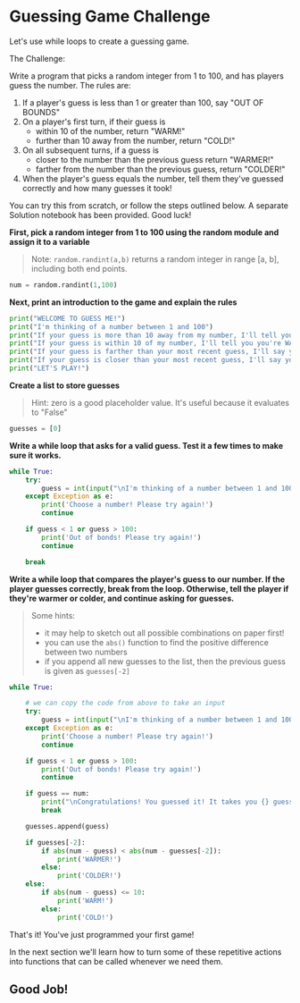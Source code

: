 # Guessing Game Challenge
Let's use while loops to create a guessing game.

The Challenge:

Write a program that picks a random integer from 1 to 100, and has players guess the number. The rules are:

1. If a player's guess is less than 1 or greater than 100, say "OUT OF BOUNDS"
2. On a player's first turn, if their guess is
   - within 10 of the number, return "WARM!"
   - further than 10 away from the number, return "COLD!"
3. On all subsequent turns, if a guess is
   - closer to the number than the previous guess return "WARMER!"
   - farther from the number than the previous guess, return "COLDER!"
4. When the player's guess equals the number, tell them they've guessed correctly and how many guesses it took!

You can try this from scratch, or follow the steps outlined below. A separate Solution notebook has been provided. Good luck!

**First, pick a random integer from 1 to 100 using the random module and assign it to a variable**
> Note: `random.randint(a,b)` returns a random integer in range [a, b], including both end points.
```py
num = random.randint(1,100)
```

**Next, print an introduction to the game and explain the rules**
```py
print("WELCOME TO GUESS ME!")
print("I'm thinking of a number between 1 and 100")
print("If your guess is more than 10 away from my number, I'll tell you you're COLD")
print("If your guess is within 10 of my number, I'll tell you you're WARM")
print("If your guess is farther than your most recent guess, I'll say you're getting COLDER")
print("If your guess is closer than your most recent guess, I'll say you're getting WARMER")
print("LET'S PLAY!")
```

**Create a list to store guesses**
> Hint: zero is a good placeholder value. It's useful because it evaluates to "False"
```py
guesses = [0]
```
**Write a while loop that asks for a valid guess. Test it a few times to make sure it works.**
```py
while True:
	try:
		guess = int(input("\nI'm thinking of a number between 1 and 100.\n  What is your guess? "))
	except Exception as e:
		print('Choose a number! Please try again!')
		continue

	if guess < 1 or guess > 100:
		print('Out of bonds! Please try again!')
		continue

	break
```
**Write a while loop that compares the player's guess to our number. If the player guesses correctly, break from the loop. Otherwise, tell the player if they're warmer or colder, and continue asking for guesses.**
> Some hints:
> - it may help to sketch out all possible combinations on paper first!
> - you can use the `abs()` function to find the positive difference between two numbers
> - if you append all new guesses to the list, then the previous guess is given as `guesses[-2]`
```py
while True:

	# we can copy the code from above to take an input
	try:
		guess = int(input("\nI'm thinking of a number between 1 and 100.\n  What is your guess? "))
	except Exception as e:
		print('Choose a number! Please try again!')
		continue

	if guess < 1 or guess > 100:
		print('Out of bonds! Please try again!')
		continue

	if guess == num:
		print("\nCongratulations! You guessed it! It takes you {} guesses!".format(len(guesses)))
		break

	guesses.append(guess)

	if guesses[-2]:
		if abs(num - guess) < abs(num - guesses[-2]):
			print('WARMER!')
		else:
			print('COLDER!')
	else:
		if abs(num - guess) <= 10:
			print('WARM!')
		else:
			print('COLD!')
```
That's it! You've just programmed your first game!

In the next section we'll learn how to turn some of these repetitive actions into functions that can be called whenever we need them.

## Good Job!